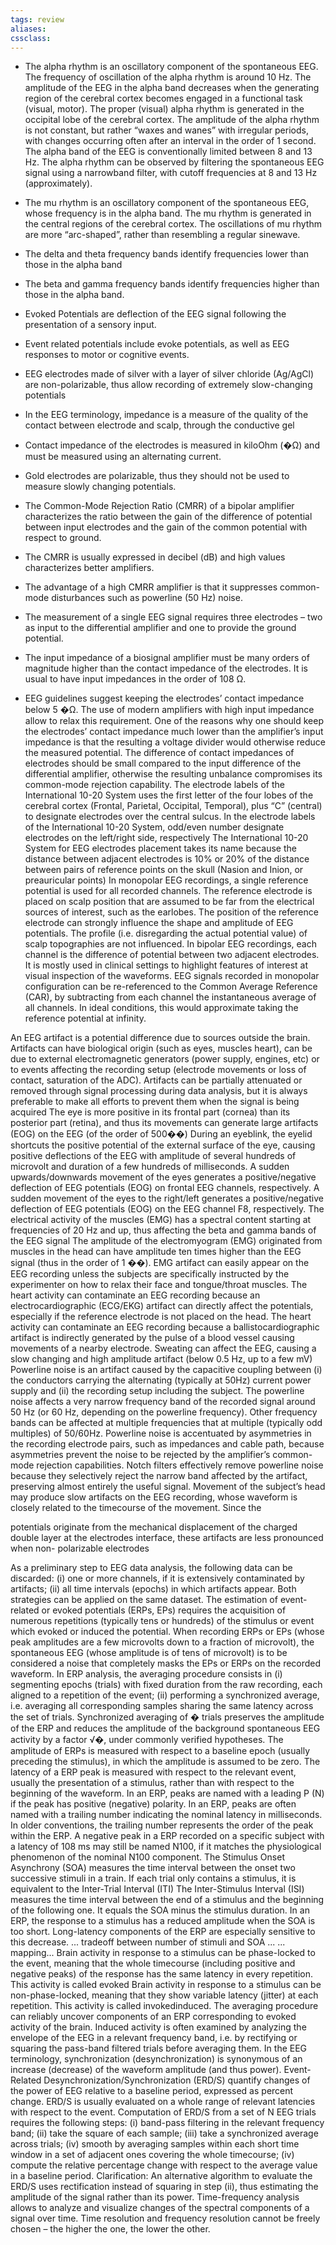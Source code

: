 ```yaml
---
tags: review
aliases:
cssclass:
---
```

 
- The alpha rhythm is an oscillatory component of the spontaneous EEG. The frequency of oscillation of the alpha rhythm is around 10 Hz. The amplitude of the EEG in the alpha band decreases when the generating region of the cerebral cortex becomes engaged in a functional task (visual, motor). The proper (visual) alpha rhythm is generated in the occipital lobe of the cerebral cortex. The amplitude of the alpha rhythm is not constant, but rather “waxes and wanes” with irregular periods, with changes occurring often after an interval in the order of 1 second. The alpha band of the EEG is conventionally limited between 8 and 13 Hz. The alpha rhythm can be observed by filtering the spontaneous EEG signal using a narrowband filter, with cutoff frequencies at 8 and 13 Hz (approximately).
- The mu rhythm is an oscillatory component of the spontaneous EEG, whose frequency is in the alpha band. The mu rhythm is generated in the central regions of the cerebral cortex. The oscillations of mu rhythm are more “arc-shaped”, rather than resembling a regular sinewave.

- The delta and theta frequency bands identify frequencies lower than those in the alpha band
- The beta and gamma frequency bands identify frequencies higher than those in the alpha band.

- Evoked Potentials are deflection of the EEG signal following the presentation of a sensory input.
- Event related potentials include evoke potentials, as well as EEG responses to motor or cognitive events.

- EEG electrodes made of silver with a layer of silver chloride (Ag/AgCl) are non-polarizable, thus allow recording of extremely slow-changing potentials
- In the EEG terminology, impedance is a measure of the quality of the contact between electrode and scalp, through the conductive gel
- Contact impedance of the electrodes is measured in kiloOhm (�Ω) and must be measured using an alternating current.
- Gold electrodes are polarizable, thus they should not be used to measure slowly changing potentials.
- The Common-Mode Rejection Ratio (CMRR) of a bipolar amplifier characterizes the ratio between the gain of the difference of potential between input electrodes and the
  gain of the common potential with respect to ground.
- The CMRR is usually expressed in decibel (dB) and high values characterizes better amplifiers.
- The advantage of a high CMRR amplifier is that it suppresses common-mode disturbances such as powerline (50 Hz) noise.
- The measurement of a single EEG signal requires three electrodes – two as input to the differential amplifier and one to provide the ground potential.
- The input impedance of a biosignal amplifier must be many orders of magnitude higher than the contact impedance of the electrodes. It is usual to have input impedances
in the order of 108 Ω.
- EEG guidelines suggest keeping the electrodes’ contact impedance below 5 �Ω. The use of modern amplifiers with high input impedance allow to relax this requirement.
One of the reasons why one should keep the electrodes’ contact impedance much lower than the amplifier’s input impedance is that the resulting a voltage divider would
otherwise reduce the measured potential.
The difference of contact impedances of electrodes should be small compared to the input difference of the differential amplifier, otherwise the resulting unbalance
compromises its common-mode rejection capability.
The electrode labels of the International 10-20 System uses the first letter of the four lobes of the cerebral cortex (Frontal, Parietal, Occipital, Temporal), plus “C” (central) to
designate electrodes over the central sulcus.
In the electrode labels of the International 10-20 System, odd/even number designate electrodes on the left/right side, respectively
The International 10-20 System for EEG electrodes placement takes its name because the distance between adjacent electrodes is 10% or 20% of the distance between pairs
of reference points on the skull (Nasion and Inion, or preauricular points)
In monopolar EEG recordings, a single reference potential is used for all recorded channels. The reference electrode is placed on scalp position that are assumed to be far
from the electrical sources of interest, such as the earlobes.
The position of the reference electrode can strongly influence the shape and amplitude of EEG potentials. The profile (i.e. disregarding the actual potential value) of scalp
topographies are not influenced.
In bipolar EEG recordings, each channel is the difference of potential between two adjacent electrodes. It is mostly used in clinical settings to highlight features of interest at
visual inspection of the waveforms.
EEG signals recorded in monopolar configuration can be re-referenced to the Common Average Reference (CAR), by subtracting from each channel the instantaneous
average of all channels. In ideal conditions, this would approximate taking the reference potential at infinity.

An EEG artifact is a potential difference due to sources outside the brain.
Artifacts can have biological origin (such as eyes, muscles heart), can be due to external electromagnetic generators (power supply, engines, etc) or to events affecting
the recording setup (electrode movements or loss of contact, saturation of the ADC).
Artifacts can be partially attenuated or removed through signal processing during data analysis, but it is always preferable to make all efforts to prevent them when the
signal is being acquired
The eye is more positive in its frontal part (cornea) than its posterior part (retina), and thus its movements can generate large artifacts (EOG) on the EEG (of the order
of 500��)
During an eyeblink, the eyelid shortcuts the positive potential of the external surface of the eye, causing positive deflections of the EEG with amplitude of several
hundreds of microvolt and duration of a few hundreds of milliseconds.
A sudden upwards/downwards movement of the eyes generates a positive/negative deflection of EEG potentials (EOG) on frontal EEG channels, respectively.
A sudden movement of the eyes to the right/left generates a positive/negative deflection of EEG potentials (EOG) on the EEG channel F8, respectively.
The electrical activity of the muscles (EMG) has a spectral content starting at frequencies of 20 Hz and up, thus affecting the beta and gamma bands of the EEG signal
The amplitude of the electromyogram (EMG) originated from muscles in the head can have amplitude ten times higher than the EEG signal (thus in the order of 1 ��).
EMG artifact can easily appear on the EEG recording unless the subjects are specifically instructed by the experimenter on how to relax their face and tongue/throat
muscles.
The heart activity can contaminate an EEG recording because an electrocardiographic (ECG/EKG) artifact can directly affect the potentials, especially if the reference
electrode is not placed on the head.
The heart activity can contaminate an EEG recording because a ballistocardiographic artifact is indirectly generated by the pulse of a blood vessel causing movements
of a nearby electrode.
Sweating can affect the EEG, causing a slow changing and high amplitude artifact (below 0.5 Hz, up to a few mV)
Powerline noise is an artifact caused by the capacitive coupling between (i) the conductors carrying the alternating (typically at 50Hz) current power supply and (ii) the
recording setup including the subject.
The powerline noise affects a very narrow frequency band of the recorded signal around 50 Hz (or 60 Hz, depending on the powerline frequency). Other frequency
bands can be affected at multiple frequencies that at multiple (typically odd multiples) of 50/60Hz.
Powerline noise is accentuated by asymmetries in the recording electrode pairs, such as impedances and cable path, because asymmetries prevent the noise to be
rejected by the amplifier’s common-mode rejection capabilities.
Notch filters effectively remove powerline noise because they selectively reject the narrow band affected by the artifact, preserving almost entirely the useful signal.
Movement of the subject’s head may produce slow artifacts on the EEG recording, whose waveform is closely related to the timecourse of the movement. Since the

potentials originate from the mechanical displacement of the charged double layer at the electrodes interface, these artifacts are less pronounced when non-
polarizable electrodes

As a preliminary step to EEG data analysis, the following data can be discarded: (i) one or more channels, if it is extensively contaminated by artifacts; (ii) all time intervals (epochs) in which artifacts appear. Both strategies
can be applied on the same dataset.
The estimation of event-related or evoked potentials (ERPs, EPs) requires the acquisition of numerous repetitions (typically tens or hundreds) of the stimulus or event which evoked or induced the potential.
When recording ERPs or EPs (whose peak amplitudes are a few microvolts down to a fraction of microvolt), the spontaneous EEG (whose amplitude is of tens of microvolt) is to be considered a noise that completely masks
the EPs or ERPs on the recorded waveform.
In ERP analysis, the averaging procedure consists in (i) segmenting epochs (trials) with fixed duration from the raw recording, each aligned to a repetition of the event; (ii) performing a synchronized average, i.e. averaging all
corresponding samples sharing the same latency across the set of trials.
Synchronized averaging of � trials preserves the amplitude of the ERP and reduces the amplitude of the background spontaneous EEG activity by a factor √�, under commonly verified hypotheses.
The amplitude of ERPs is measured with respect to a baseline epoch (usually preceding the stimulus), in which the amplitude is assumed to be zero.
The latency of a ERP peak is measured with respect to the relevant event, usually the presentation of a stimulus, rather than with respect to the beginning of the waveform.
In an ERP, peaks are named with a leading P (N) if the peak has positive (negative) polarity.
In an ERP, peaks are often named with a trailing number indicating the nominal latency in milliseconds. In older conventions, the trailing number represents the order of the peak within the ERP.
A negative peak in a ERP recorded on a specific subject with a latency of 108 ms may still be named N100, if it matches the physiological phenomenon of the nominal N100 component.
The Stimulus Onset Asynchrony (SOA) measures the time interval between the onset two successive stimuli in a train. If each trial only contains a stimulus, it is equivalent to the Inter-Trial Interval (ITI)
The Inter-Stimulus Interval (ISI) measures the time interval between the end of a stimulus and the beginning of the following one. It equals the SOA minus the stimulus duration.
In an ERP, the response to a stimulus has a reduced amplitude when the SOA is too short. Long-latency components of the ERP are especially sensitive to this decrease.
... tradeoff between number of stimuli and SOA ...
... mapping...
Brain activity in response to a stimulus can be phase-locked to the event, meaning that the whole timecourse (including positive and negative peaks) of the response has the same latency in every repetition. This activity is
called evoked
Brain activity in response to a stimulus can be non-phase-locked, meaning that they show variable latency (jitter) at each repetition. This activity is called invokedinduced.
The averaging procedure can reliably uncover components of an ERP corresponding to evoked activity of the brain.
Induced activity is often examined by analyzing the envelope of the EEG in a relevant frequency band, i.e. by rectifying or squaring the pass-band filtered trials before averaging them.
In the EEG terminology, synchronization (desynchronization) is synonymous of an increase (decrease) of the waveform amplitude (and thus power).
Event-Related Desynchronization/Synchronization (ERD/S) quantify changes of the power of EEG relative to a baseline period, expressed as percent change. ERD/S is usually evaluated on a whole range of relevant latencies
with respect to the event.
Computation of ERD/S from a set of N EEG trials requires the following steps: (i) band-pass filtering in the relevant frequency band; (ii) take the square of each sample; (iii) take a synchronized average across trials; (iv)
smooth by averaging samples within each short time window in a set of adjacent ones covering the whole timecourse; (iv) compute the relative percentage change with respect to the average value in a baseline period.
Clarification: An alternative algorithm to evaluate the ERD/S uses rectification instead of squaring in step (ii), thus estimating the amplitude of the signal rather than its power.
Time-frequency analysis allows to analyze and visualize changes of the spectral components of a signal over time. Time resolution and frequency resolution cannot be freely chosen – the higher the one, the lower the other.